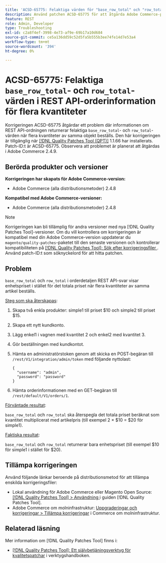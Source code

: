 ```yaml
---
title: 'ACSD-65775: Felaktiga värden för "base_row_total" och "row_total" i REST API-orderdetaljer för flera kvantiteter'
description: Använd patchen ACSD-65775 för att åtgärda Adobe Commerce-problemet där ordningsinformationen för REST API returnerar felaktiga värden för "base_row_total" och "row_total" när flera kvantiteter av samma objekt beställs.
feature: REST
role: Admin, Developer
type: Troubleshooting
exl-id: c2a8f4ef-3998-4e73-af9e-69b17a10d684
source-git-commit: ce5a136dd59c52d5fa5b555b3ee74fe14d7e53a4
workflow-type: tm+mt
source-wordcount: '394'
ht-degree: 0%

---
```


# ACSD-65775: Felaktiga `base_row_total`- och `row_total`-värden i REST API-orderinformation för flera kvantiteter

Korrigeringen ACSD-65775 åtgärdar ett problem där informationen om REST API-ordningen returnerar felaktiga `base_row_total`- och `row_total`-värden när flera kvantiteter av samma objekt beställs. Den här korrigeringen är tillgänglig när [[!DNL Quality Patches Tool (QPT)]](/help/tools/quality-patches-tool/quality-patches-tool-to-self-serve-quality-patches.md) 1.1.66 har installerats. Patch-ID:t är ACSD-65775. Observera att problemet är planerat att åtgärdas i Adobe Commerce 2.4.9.

## Berörda produkter och versioner

**Korrigeringen har skapats för Adobe Commerce-version:**

* Adobe Commerce (alla distributionsmetoder) 2.4.8

**Kompatibel med Adobe Commerce-versioner:**

* Adobe Commerce (alla distributionsmetoder) 2.4.8

>[!NOTE]
>
>Korrigeringen kan bli tillämplig för andra versioner med nya [!DNL Quality Patches Tool]-versioner. Om du vill kontrollera om korrigeringen är kompatibel med din Adobe Commerce-version uppdaterar du `magento/quality-patches`-paketet till den senaste versionen och kontrollerar kompatibiliteten på [[!DNL Quality Patches Tool]: Sök efter korrigeringsfiler ](https://experienceleague.adobe.com/tools/commerce-quality-patches/index.html?lang=sv-SE). Använd patch-ID:t som söknyckelord för att hitta patchen.

## Problem

`base_row_total` och `row_total` i orderdetaljen REST API-svar visar enhetspriset i stället för det totala priset när flera kvantiteter av samma artikel beställs.

<u>Steg som ska återskapas</u>:

1. Skapa två enkla produkter: simple1 till priset $10 och simple2 till priset $15.
1. Skapa ett nytt kundkonto.
1. Lägg enkel1 i vagnen med kvantitet 2 och enkel2 med kvantitet 3.
1. Gör beställningen med kundkontot.
1. Hämta en administratörstoken genom att skicka en POST-begäran till `/rest/V1/integration/admin/token` med följande nyttolast:

   ```
   {
     "username": "admin",
     "password": "password"
   }
   ```

1. Hämta orderinformationen med en GET-begäran till `/rest/default/V1/orders/1`.

<u>Förväntade resultat</u>:

`base_row_total` och `row_total` ska återspegla det totala priset beräknat som kvantitet multiplicerat med artikelpris (till exempel 2 × $10 = $20 för simple1).

<u>Faktiska resultat</u>:

`base_row_total` och `row_total` returnerar bara enhetspriset (till exempel $10 för simple1 i stället för $20).

## Tillämpa korrigeringen

Använd följande länkar beroende på distributionsmetod för att tillämpa enskilda korrigeringsfiler:

* Lokal användning för Adobe Commerce eller Magento Open Source: [[!DNL Quality Patches Tool] > Användning ](/help/tools/quality-patches-tool/usage.md) i guiden [!DNL Quality Patches Tool].
* Adobe Commerce om molninfrastruktur: [Uppgraderingar och korrigeringar > Tillämpa korrigeringar](https://experienceleague.adobe.com/docs/commerce-cloud-service/user-guide/develop/upgrade/apply-patches.html?lang=sv-SE) i Commerce om molninfrastruktur.

## Relaterad läsning

Mer information om [!DNL Quality Patches Tool] finns i:

* [[!DNL Quality Patches Tool]: Ett självbetjäningsverktyg för kvalitetspatchar](/help/tools/quality-patches-tool/quality-patches-tool-to-self-serve-quality-patches.md) i verktygshandboken.
